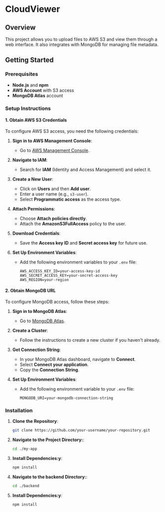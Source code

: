 # CloudViewer
## Overview

This project allows you to upload files to AWS S3 and view them through a web interface. It also integrates with MongoDB for managing file metadata.

## Getting Started

### Prerequisites

- **Node.js** and **npm**
- **AWS Account** with S3 access
- **MongoDB Atlas** account

### Setup Instructions

#### 1. Obtain AWS S3 Credentials

To configure AWS S3 access, you need the following credentials:

1. **Sign in to AWS Management Console**:
   - Go to [AWS Management Console](https://aws.amazon.com/console/).

2. **Navigate to IAM**:
   - Search for **IAM** (Identity and Access Management) and select it.

3. **Create a New User**:
   - Click on **Users** and then **Add user**.
   - Enter a user name (e.g., `s3-user`).
   - Select **Programmatic access** as the access type.

4. **Attach Permissions**:
   - Choose **Attach policies directly**.
   - Attach the **AmazonS3FullAccess** policy to the user.

5. **Download Credentials**:
   - Save the **Access key ID** and **Secret access key** for future use.

6. **Set Up Environment Variables**:
   - Add the following environment variables to your `.env` file:
     ```
     AWS_ACCESS_KEY_ID=your-access-key-id
     AWS_SECRET_ACCESS_KEY=your-secret-access-key
     AWS_REGION=your-region
     ```

#### 2. Obtain MongoDB URL

To configure MongoDB access, follow these steps:

1. **Sign in to MongoDB Atlas**:
   - Go to [MongoDB Atlas](https://www.mongodb.com/cloud/atlas).

2. **Create a Cluster**:
   - Follow the instructions to create a new cluster if you haven't already.

3. **Get Connection String**:
   - In your MongoDB Atlas dashboard, navigate to **Connect**.
   - Select **Connect your application**.
   - Copy the **Connection String**.

4. **Set Up Environment Variables**:
   - Add the following environment variable to your `.env` file:
     ```
     MONGODB_URI=your-mongodb-connection-string
     ```

### Installation

1. **Clone the Repository**:
   ```bash
   git clone https://github.com/your-username/your-repository.git
   
2. **Navigate to the Project Directory:**:
   ```bash
   cd ./my-app

3. **Install Dependencies:y**:
   ```bash
   npm install 

4. **Navigate to the backend Directory:**:
   ```bash
   cd ./backend

5. **Install Dependencies:y**:
   ```bash
   npm install 
  
